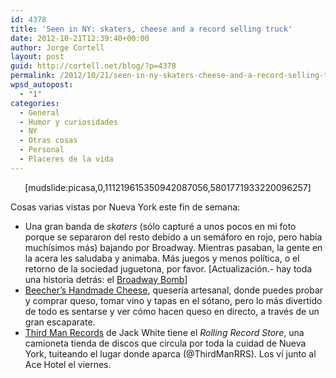 ```yaml
---
id: 4378
title: 'Seen in NY: skaters, cheese and a record selling truck'
date: 2012-10-21T12:39:40+00:00
author: Jorge Cortell
layout: post
guid: http://cortell.net/blog/?p=4378
permalink: /2012/10/21/seen-in-ny-skaters-cheese-and-a-record-selling-truck/
wpsd_autopost:
  - "1"
categories:
  - General
  - Humor y curiosidades
  - NY
  - Otras cosas
  - Personal
  - Placeres de la vida
---
```

<p style="text-align: center">
  [mudslide:picasa,0,111219615350942087056,5801771933220096257]
</p>

Cosas varias vistas por Nueva York este fin de semana:

  * Una gran banda de _skaters_ (sólo capturé a unos pocos en mi foto porque se separaron del resto debido a un semáforo en rojo, pero había muchísimos más) bajando por Broadway. Mientras pasaban, la gente en la acera les saludaba y animaba. Más juegos y menos política, o el retorno de la sociedad juguetona, por favor. [Actualización.- hay toda una historia detrás: el <a title="http://observer.com/2012/10/broadway-bomb-blows-up-skaters-cred-in-court/" href="http://observer.com/2012/10/broadway-bomb-blows-up-skaters-cred-in-court/" target="_blank">Broadway Bomb</a>]
  * <a title="http://www.beechershandmadecheese.com/" href="http://www.beechershandmadecheese.com/" target="_blank">Beecher&#8217;s Handmade Cheese</a>, quesería artesanal, donde puedes probar y comprar queso, tomar vino y tapas en el sótano, pero lo más divertido de todo es sentarse y ver cómo hacen queso en directo, a través de un gran escaparate.
  * <a title="http://thirdmanrecords.com/" href="http://thirdmanrecords.com/" target="_blank">Third Man Records</a> de Jack White tiene el _Rolling Record Store_, una camioneta tienda de discos que circula por toda la cuidad de Nueva York, tuiteando el lugar donde aparca (@ThirdManRRS). Los ví junto al Ace Hotel el viernes.